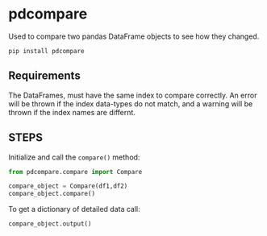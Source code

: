 # pdcompare

Used to compare two pandas DataFrame objects to see how they changed.

```
pip install pdcompare
```
## Requirements
The DataFrames, must have the same index to compare correctly. An error will be thrown if the index data-types do not match, and a warning will be thrown if the index names are differnt.

## STEPS

Initialize and call the ```compare()``` method:
```py
from pdcompare.compare import Compare

compare_object = Compare(df1,df2)
compare_object.compare()
```

To get a dictionary of detailed data call:
```py
compare_object.output()
```